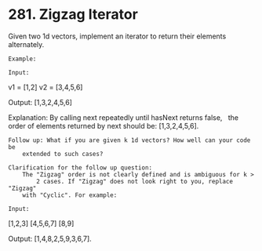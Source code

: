 # 281. Zigzag Iterator

Given two 1d vectors, implement an iterator to return their elements alternately.

    Example:

    Input:
v1 = [1,2]
v2 = [3,4,5,6]

Output: [1,3,2,4,5,6]

Explanation: By calling next repeatedly until hasNext returns false,
             the order of elements returned by next should be: [1,3,2,4,5,6].

    Follow up: What if you are given k 1d vectors? How well can your code be
        extended to such cases?

    Clarification for the follow up question:
        The "Zigzag" order is not clearly defined and is ambiguous for k >
            2 cases. If "Zigzag" does not look right to you, replace "Zigzag"
        with "Cyclic". For example:

    Input:
[1,2,3]
[4,5,6,7]
[8,9]

Output: [1,4,8,2,5,9,3,6,7].